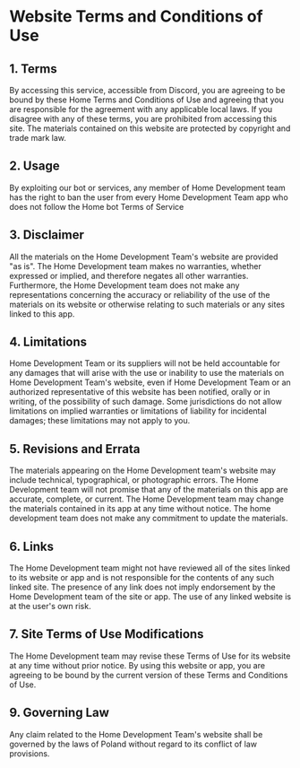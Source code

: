 <h1>Website Terms and Conditions of Use</h1>

<h2>1. Terms</h2>

<p>By accessing this service, accessible from Discord, you are agreeing to be bound by these Home Terms and Conditions of Use and agreeing that you are responsible for the agreement with any applicable local laws. If you disagree with any of these terms, you are prohibited from accessing this site. The materials contained on this website are protected by copyright and trade mark law.</p>

<h2>2. Usage</h2>

By exploiting our bot or services, any member of Home Development team has the right to ban the user from every Home Development Team app who does not follow the Home bot Terms of Service
<h2>3. Disclaimer</h2>

<p>All the materials on the Home Development Team's website are provided "as is". The Home Development team makes no warranties, whether expressed or implied, and therefore negates all other warranties. Furthermore, the Home Development team does not make any representations concerning the accuracy or reliability of the use of the materials on its website or otherwise relating to such materials or any sites linked to this app. </p>

<h2>4. Limitations</h2>

<p>Home Development Team or its suppliers will not be held accountable for any damages that will arise with the use or inability to use the materials on Home Development Team's website, even if Home Development Team or an authorized representative of this website has been notified, orally or in writing, of the possibility of such damage. Some jurisdictions do not allow limitations on implied warranties or limitations of liability for incidental damages; these limitations may not apply to you.</p>

<h2>5. Revisions and Errata</h2>

<p>The materials appearing on the Home Development team's website may include technical, typographical, or photographic errors. The Home Development team will not promise that any of the materials on this app are accurate, complete, or current. The Home Development team may change the materials contained in its app at any time without notice. The home development team does not make any commitment to update the materials.</p>

<h2>6. Links</h2>

<p>The Home Development team might not have reviewed all of the sites linked to its website or app and is not responsible for the contents of any such linked site. The presence of any link does not imply endorsement by the Home Development team of the site or app. The use of any linked website is at the user's own risk.</p>

<h2>7. Site Terms of Use Modifications</h2>

<p>The Home Development team may revise these Terms of Use for its website at any time without prior notice. By using this website or app, you are agreeing to be bound by the current version of these Terms and Conditions of Use.</p>


<h2>9. Governing Law</h2>

<p>Any claim related to the Home Development Team's website shall be governed by the laws of Poland without regard to its conflict of law provisions.</p>
